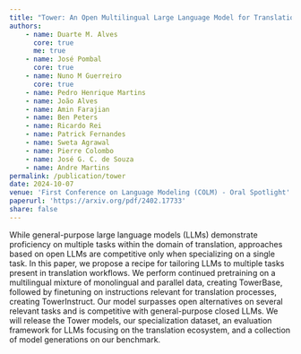 ```yaml
---
title: "Tower: An Open Multilingual Large Language Model for Translation-Related Tasks"
authors:
    - name: Duarte M. Alves
      core: true
      me: true
    - name: José Pombal
      core: true
    - name: Nuno M Guerreiro
      core: true
    - name: Pedro Henrique Martins
    - name: João Alves
    - name: Amin Farajian
    - name: Ben Peters
    - name: Ricardo Rei
    - name: Patrick Fernandes
    - name: Sweta Agrawal
    - name: Pierre Colombo
    - name: José G. C. de Souza
    - name: Andre Martins
permalink: /publication/tower
date: 2024-10-07
venue: 'First Conference on Language Modeling (COLM) - Oral Spotlight'
paperurl: 'https://arxiv.org/pdf/2402.17733'
share: false
---
```


While general-purpose large language models (LLMs) demonstrate proficiency on multiple tasks within the domain of translation, approaches based on open LLMs are competitive only when specializing on a single task. In this paper, we propose a recipe for tailoring LLMs to multiple tasks present in translation workflows. We perform continued pretraining on a multilingual mixture of monolingual and parallel data, creating TowerBase, followed by finetuning on instructions relevant for translation processes, creating TowerInstruct. Our model surpasses open alternatives on several relevant tasks and is competitive with general-purpose closed LLMs. We will release the Tower models, our specialization dataset, an evaluation framework for LLMs focusing on the translation ecosystem, and a collection of model generations on our benchmark.